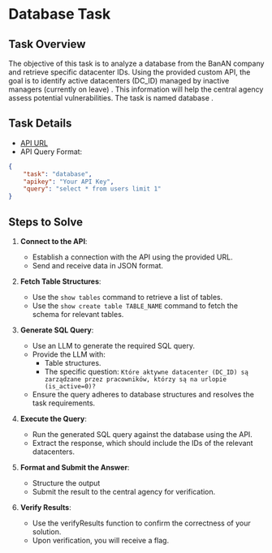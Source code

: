 # Database Task

## Task Overview
The objective of this task is to analyze a database from the BanAN company and retrieve specific datacenter IDs. Using the provided custom API, the goal is to identify active datacenters (DC_ID) managed by inactive managers (currently on leave) . This information will help the central agency assess potential vulnerabilities. The task is named database .

## Task Details
 - [API URL](https://centrala.ag3nts.org/apidb)
 - API Query Format:
```json
{
    "task": "database",
    "apikey": "Your API Key",
    "query": "select * from users limit 1"
}
```

## Steps to Solve
1. **Connect to the API**:
    - Establish a connection with the API using the provided URL.
    - Send and receive data in JSON format.

2. **Fetch Table Structures**:
   - Use the `show tables` command to retrieve a list of tables.
   - Use the `show create table TABLE_NAME` command to fetch the schema for relevant tables.
   
3. **Generate SQL Query**:
   - Use an LLM to generate the required SQL query.
   - Provide the LLM with:
     - Table structures.
     - The specific question: `Które aktywne datacenter (DC_ID) są zarządzane przez pracowników, którzy są na urlopie (is_active=0)?`
   - Ensure the query adheres to database structures and resolves the task requirements.
   
4. **Execute the Query**:
   - Run the generated SQL query against the database using the API.
   - Extract the response, which should include the IDs of the relevant datacenters.
   
5. **Format and Submit the Answer**:
   - Structure the output
   - Submit the result to the central agency for verification.
   
6. **Verify Results**:
   - Use the verifyResults function to confirm the correctness of your solution.
   - Upon verification, you will receive a flag.
